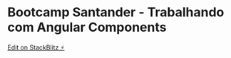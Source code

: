 # Bootcamp Santander - Trabalhando com Angular Components

[Edit on StackBlitz ⚡️](https://stackblitz.com/edit/angular-ivy-y7wqyn)
